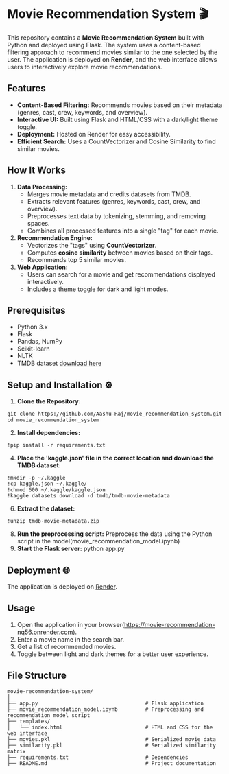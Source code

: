 # **Movie Recommendation System 🎬**
This repository contains a **Movie Recommendation System** built with Python and deployed using Flask. The system uses a content-based filtering approach to recommend movies similar to the one selected by the user. The application is deployed on **Render**, and the web interface allows users to interactively explore movie recommendations.

## Features
  - **Content-Based Filtering:** Recommends movies based on their metadata (genres, cast, crew, keywords, and overview).
  - **Interactive UI:** Built using Flask and HTML/CSS with a dark/light theme toggle.
  - **Deployment:** Hosted on Render for easy accessibility.
  - **Efficient Search:** Uses a CountVectorizer and Cosine Similarity to find similar movies.

## How It Works
  1. **Data Processing:**
     - Merges movie metadata and credits datasets from TMDB.
     - Extracts relevant features (genres, keywords, cast, crew, and overview).
     - Preprocesses text data by tokenizing, stemming, and removing spaces.
     - Combines all processed features into a single "tag" for each movie.
  2. **Recommendation Engine:**
     - Vectorizes the "tags" using **CountVectorizer**.
     - Computes **cosine similarity** between movies based on their tags.
     - Recommends top 5 similar movies.
  3. **Web Application:**
     - Users can search for a movie and get recommendations displayed interactively.
     - Includes a theme toggle for dark and light modes.

## Prerequisites
  - Python 3.x
  - Flask
  - Pandas, NumPy
  - Scikit-learn
  - NLTK
  - TMDB dataset [download here](https://www.kaggle.com/datasets/tmdb/tmdb-movie-metadata)

## Setup and Installation ⚙️
  1. **Clone the Repository:**

```
git clone https://github.com/Aashu-Raj/movie_recommendation_system.git
cd movie_recommendation_system
```
  2. **Install dependencies:**
```
!pip install -r requirements.txt
```
  4. **Place the 'kaggle.json' file in the correct location and download the TMDB dataset:**
```
!mkdir -p ~/.kaggle
!cp kaggle.json ~/.kaggle/
!chmod 600 ~/.kaggle/kaggle.json
!kaggle datasets download -d tmdb/tmdb-movie-metadata
```
  6. **Extract the dataset:**
```
!unzip tmdb-movie-metadata.zip
```
  8. **Run the preprocessing script:**
     Preprocess the data using the Python script in the model(movie_recommendation_model.ipynb)
  9. **Start the Flask server:**
     python app.py

## Deployment 🌐
The application is deployed on [Render](https://movie-recommendation-nq56.onrender.com).

## Usage
  1. Open the application in your browser(https://movie-recommendation-nq56.onrender.com).
  2. Enter a movie name in the search bar.
  3. Get a list of recommended movies.
  4. Toggle between light and dark themes for a better user experience.

## File Structure
```
movie-recommendation-system/
│
├── app.py                                   # Flask application
├── movie_recommendation_model.ipynb         # Preprocessing and recommendation model script
├── templates/
│   └── index.html                           # HTML and CSS for the web interface
├── movies.pkl                               # Serialized movie data
├── similarity.pkl                           # Serialized similarity matrix
├── requirements.txt                         # Dependencies
├── README.md                                # Project documentation
```

